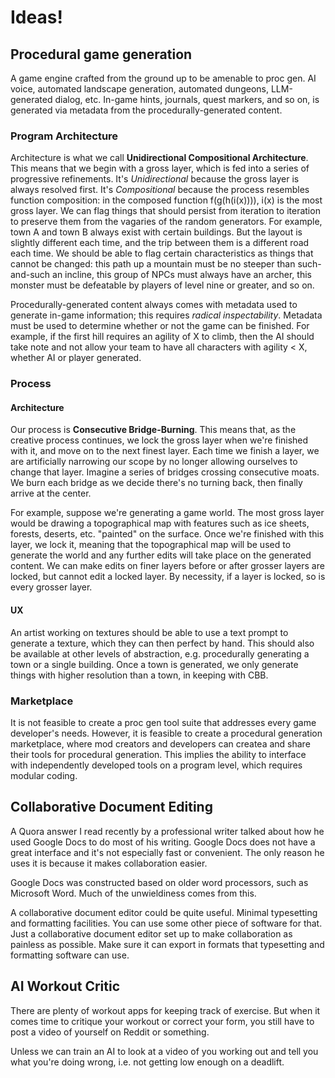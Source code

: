 # Ideas!

## Procedural game generation
A game engine crafted from the ground up to be amenable to proc gen. AI voice, automated landscape generation, automated dungeons, LLM-generated dialog, etc. In-game hints, journals, quest markers, and so on, is generated via metadata from the procedurally-generated content.

### Program Architecture
Architecture is what we call **Unidirectional Compositional Architecture**. This means that we begin with a gross layer, which is fed into a series of progressive refinements. It's *Unidirectional* because the gross layer is always resolved first. It's *Compositional* because the process resembles function composition: in the composed function f(g(h(i(x)))), i(x) is the most gross layer. We can flag things that should persist from iteration to iteration to preserve them from the vagaries of the random generators. For example, town A and town B always exist with certain buildings. But the layout is slightly different each time, and the trip between them is a different road each time. We should be able to flag certain characteristics as things that cannot be changed: this path up a mountain must be no steeper than such-and-such an incline, this group of NPCs must always have an archer, this monster must be defeatable by players of level nine or greater, and so on.

Procedurally-generated content always comes with metadata used to generate in-game information; this requires *radical inspectability*. Metadata must be used to determine whether or not the game can be finished. For example, if the first hill requires an agility of X to climb, then the AI should take note and not allow your team to have all characters with agility < X, whether AI or player generated.

### Process
#### Architecture
Our process is **Consecutive Bridge-Burning**. This means that, as the creative process continues, we lock the gross layer when we're finished with it, and move on to the next finest layer. Each time we finish a layer, we are artificially narrowing our scope by no longer allowing ourselves to change that layer. Imagine a series of bridges crossing consecutive moats. We burn each bridge as we decide there's no turning back, then finally arrive at the center.

For example, suppose we're generating a game world. The most gross layer would be drawing a topographical map with features such as ice sheets, forests, deserts, etc. "painted" on the surface. Once we're finished with this layer, we lock it, meaning that the topographical map will be used to generate the world and any further edits will take place on the generated content. We can make edits on finer layers before or after grosser layers are locked, but cannot edit a locked layer. By necessity, if a layer is locked, so is every grosser layer.

#### UX
An artist working on textures should be able to use a text prompt to generate a texture, which they can then perfect by hand. This should also be available at other levels of abstraction, e.g. procedurally generating a town or a single building. Once a town is generated, we only generate things with higher resolution than a town, in keeping with CBB.

### Marketplace
It is not feasible to create a proc gen tool suite that addresses every game developer's needs. However, it is feasible to create a procedural generation marketplace, where mod creators and developers can createa and share their tools for procedural generation. This implies the ability to interface with independently developed tools on a program level, which requires modular coding. 

## Collaborative Document Editing
A Quora answer I read recently by a professional writer talked about how he used Google Docs to do most of his writing. Google Docs does not have a great interface and it's not especially fast or convenient. The only reason he uses it is because it makes collaboration easier.

Google Docs was constructed based on older word processors, such as Microsoft Word. Much of the unwieldiness comes from this.

A collaborative document editor could be quite useful. Minimal typesetting and formatting facilities. You can use some other piece of software for that. Just a collaborative document editor set up to make collaboration as painless as possible. Make sure it can export in formats that typesetting and formatting software can use.

## AI Workout Critic
There are plenty of workout apps for keeping track of exercise. But when it comes time to critique your workout or correct your form, you still have to post a video of yourself on Reddit or something.

Unless we can train an AI to look at a video of you working out and tell you what you're doing wrong, i.e. not getting low enough on a deadlift.
